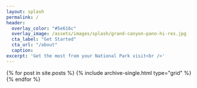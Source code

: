 ```yaml
---
layout: splash
permalink: /
header:
  overlay_color: "#5e616c"
  overlay_image: /assets/images/splash/grand-canyon-pano-hi-res.jpg
  cta_label: "Get Started"
  cta_url: "/about"
  caption:
excerpt: 'Get the most from your National Park visit<br />'
---
```


<div class="grid__wrapper">
{% for post in site.posts %}
  {% include archive-single.html type="grid" %}
{% endfor %}
</div>
